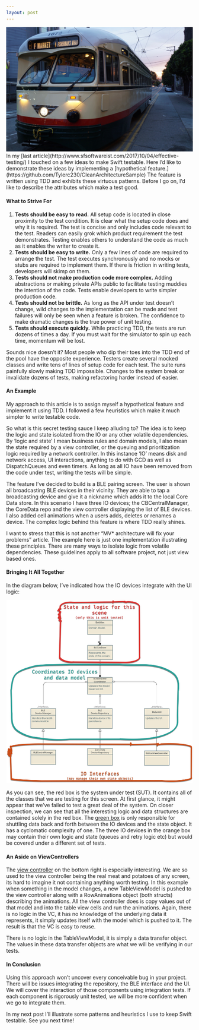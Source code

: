 ```yaml
---
layout: post
---
```

              
<img src="/images/fulls/DSC00762.jpg" class="fit image">
In my [last article](http://www.sfsoftwareist.com/2017/10/04/effective-testing/) I touched on a few ideas to make Swift testable. Here I’d like to demonstrate these ideas by implementing a [hypothetical feature.](https://github.com/Tylerc230/CleanArchitectureSample) The feature is written using TDD and exhibits these virtuous patterns. Before I go on, I’d like to describe the attributes which make a test good.

#### What to Strive For

1.  **Tests should be easy to read.** All setup code is located in close proximity to the test condition. It is clear what the setup code does and why it is required. The test is concise and only includes code relevant to the test. Readers can easily grok which product requirement the test demonstrates. Testing enables others to understand the code as much as it enables the writer to create it.
2.  **Tests should be easy to write.** Only a few lines of code are required to arrange the test. The test executes synchronously and no mocks or stubs are required to implement them. If there is friction in writing tests, developers will skimp on them.
3.  **Tests should not make production code more complex.** Adding abstractions or making private APIs public to facilitate testing muddies the intention of the code. Tests enable developers to write simpler production code.
4.  **Tests should not be brittle.** As long as the API under test doesn’t change, wild changes to the implementation can be made and test failures will only be seen when a feature is broken. The confidence to make dramatic changes is the true power of unit testing.
5.  **Tests should execute quickly.** While practicing TDD, the tests are run dozens of times a day. If you must wait for the simulator to spin up each time, momentum will be lost.

Sounds nice doesn’t it? Most people who dip their toes into the TDD end of the pool have the opposite experience. Testers create several mocked classes and write tens of lines of setup code for each test. The suite runs painfully slowly making TDD impossible. Changes to the system break or invalidate dozens of tests, making refactoring harder instead of easier.

#### An Example

My approach to this article is to assign myself a hypothetical feature and implement it using TDD. I followed a few heuristics which make it much simpler to write testable code.

So what is this secret testing sauce I keep alluding to? The idea is to keep the logic and state isolated from the IO or any other volatile dependencies. By ‘logic and state’ I mean business rules and domain models, I also mean the state required by a view controller, or the queuing and prioritization logic required by a network controller. In this instance ‘IO’ means disk and network access, UI interactions, anything to do with GCD as well as DispatchQueues and even timers. As long as all IO have been removed from the code under test, writing the tests will be simple.

The feature I’ve decided to build is a BLE pairing screen. The user is shown all broadcasting BLE devices in their vicinity. They are able to tap a broadcasting device and give it a nickname which adds it to the local Core Data store. In this scenario I have three IO devices; the CBCentralManager, the CoreData repo and the view controller displaying the list of BLE devices. I also added cell animations when a users adds, deletes or renames a device. The complex logic behind this feature is where TDD really shines.

I want to stress that this is not another “MV* architecture will fix your problems” article. The example here is just one implementation illustrating these principles. There are many ways to isolate logic from volatile dependencies. These guidelines apply to all software project, not just view based ones.

#### Bringing It All Together

In the diagram below, I’ve indicated how the IO devices integrate with the UI logic:

<img src="/images/fulls/BlogWireframe.jpg" class="fit image">

As you can see, the red box is the system under test (SUT). It contains all of the classes that we are testing for this screen. At first glance, it might appear that we’ve failed to test a great deal of the system. On closer inspection, we can see that all the interesting logic and data structures are contained solely in the red box. The [green box](https://github.com/Tylerc230/CleanArchitectureSample/blob/master/CleanArchitectureSample/Usecases/ViewBLEList/BLEListSceneCoordinator.swift) is only responsible for shuttling data back and forth between the IO devices and the state object. It has a cyclomatic complexity of one. The three IO devices in the orange box may contain their own logic and state (queues and retry logic etc) but would be covered under a different set of tests.

#### An Aside on ViewControllers

The [view controller](https://github.com/Tylerc230/CleanArchitectureSample/blob/master/CleanArchitectureSample/Usecases/ViewBLEList/UI/BLEListViewController.swift) on the bottom right is especially interesting. We are so used to the view controller being the real meat and potatoes of any screen, its hard to imagine it not containing anything worth testing. In this example when something in the model changes, a new TableViewModel is pushed to the view controller along with a RowAnimations object (both structs) describing the animations. All the view controller does is copy values out of that model and into the table view cells and run the animations. Again, there is no logic in the VC, it has no knowledge of the underlying data it represents, it simply updates itself with the model which is pushed to it. The result is that the VC is easy to reuse.

There is no logic in the TableViewModel, it is simply a data transfer object. The values in these data transfer objects are what we will be verifying in our tests.

#### In Conclusion

Using this approach won’t uncover every conceivable bug in your project. There will be issues integrating the repository, the BLE interface and the UI. We will cover the interaction of those components using integration tests. If each component is rigorously unit tested, we will be more confident when we go to integrate them.

In my next post I’ll illustrate some patterns and heuristics I use to keep Swift testable. See you next time!
